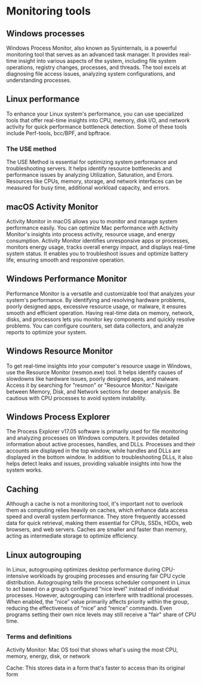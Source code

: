 # Monitoring tools

## Windows processes

Windows Process Monitor, also known as Sysinternals, is a powerful monitoring tool that serves as an advanced task manager. It provides real-time insight into various aspects of the system, including file system operations, registry changes, processes, and threads. The tool excels at diagnosing file access issues, analyzing system configurations, and understanding processes.

## Linux performance

To enhance your Linux system's performance, you can use specialized tools that offer real-time insights into CPU, memory, disk I/O, and network activity for quick performance bottleneck detection. Some of these tools include Perf-tools, bcc/BPF, and bpftrace.

### The USE method

The USE Method is essential for optimizing system performance and troubleshooting servers. It helps identify resource bottlenecks and performance issues by analyzing Utilization, Saturation, and Errors. Resources like CPUs, memory, storage, and network interfaces can be measured for busy time, additional workload capacity, and errors.

## macOS Activity Monitor

Activity Monitor in macOS allows you to monitor and manage system performance easily. You can optimize Mac performance with Activity Monitor's insights into process activity, resource usage, and energy consumption. Activity Monitor identifies unresponsive apps or processes, monitors energy usage, tracks overall energy impact, and displays real-time system status. It enables you to troubleshoot issues and optimize battery life, ensuring smooth and responsive operation.

## Windows Performance Monitor

Performance Monitor is a versatile and customizable tool that analyzes your system's performance. By identifying and resolving hardware problems, poorly designed apps, excessive resource usage, or malware, it ensures smooth and efficient operation. Having real-time data on memory, network, disks, and processors lets you monitor key components and quickly resolve problems. You can configure counters, set data collectors, and analyze reports to optimize your system.

## Windows Resource Monitor

To get real-time insights into your computer's resource usage in Windows, use the Resource Monitor (resmon.exe) tool. It helps identify causes of slowdowns like hardware issues, poorly designed apps, and malware. Access it by searching for "resmon" or "Resource Monitor." Navigate between Memory, Disk, and Network sections for deeper analysis. Be cautious with CPU processes to avoid system instability.

## Windows Process Explorer

The Process Explorer v17.05 software is primarily used for file monitoring and analyzing processes on Windows computers. It provides detailed information about active processes, handles, and DLLs. Processes and their accounts are displayed in the top window, while handles and DLLs are displayed in the bottom window. In addition to troubleshooting DLLs, it also helps detect leaks and issues, providing valuable insights into how the system works.

## Caching

Although a cache is not a monitoring tool, it's important not to overlook them as computing relies heavily on caches, which enhance data access speed and overall system performance. They store frequently accessed data for quick retrieval, making them essential for CPUs, SSDs, HDDs, web browsers, and web servers. Caches are smaller and faster than memory, acting as intermediate storage to optimize efficiency.

## Linux autogrouping

In Linux, autogrouping optimizes desktop performance during CPU-intensive workloads by grouping processes and ensuring fair CPU cycle distribution. Autogrouping tells the process scheduler component in Linux to act based on a group’s configured “nice level” instead of individual processes. However, autogrouping can interfere with traditional processes. When enabled, the ”nice” value primarily affects priority within the group, reducing the effectiveness of “nice” and ”renice” commands. Even programs setting their own nice levels may still receive a "fair" share of CPU time.

### Terms and definitions

Activity Monitor: Mac OS tool that shows what's using the most CPU, memory, energy, disk, or network

Cache: This stores data in a form that's faster to access than its original form
